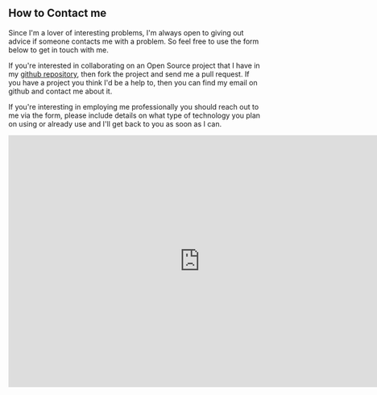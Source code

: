 How to Contact me
------------------------------------------------------------------------

Since I'm a lover of interesting problems, I'm always open to giving out advice 
if someone contacts me with a problem. So feel free to use the form below to 
get in touch with me. 

If you're interested in collaborating on an Open Source project that I have in
my [github repository], then fork the project and send me a pull request. If you
have a project you think I'd be a help to, then you can find my email on github
and contact me about it.

If you're interesting in employing me professionally you should reach out to me 
via the form, please include details on what type of technology you plan on using 
or already use and I'll get back to you as soon as I can.

<iframe src="https://docs.google.com/forms/d/1of9Nh9ghNpTYGL2rsr0qqItEYIsHzwq312KSNkD301Q/viewform?embedded=true" width="760" height="500" frameborder="0" marginheight="0" marginwidth="0">Loading...</iframe>

[github repository]://github.com/EJEHardenberg

